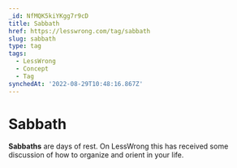 ```yaml
---
_id: NfMQK5kiYKgg7r9cD
title: Sabbath
href: https://lesswrong.com/tag/sabbath
slug: sabbath
type: tag
tags:
  - LessWrong
  - Concept
  - Tag
synchedAt: '2022-08-29T10:48:16.867Z'
---
```


# Sabbath

**Sabbaths** are days of rest. On LessWrong this has received some discussion of how to organize and orient in your life.
